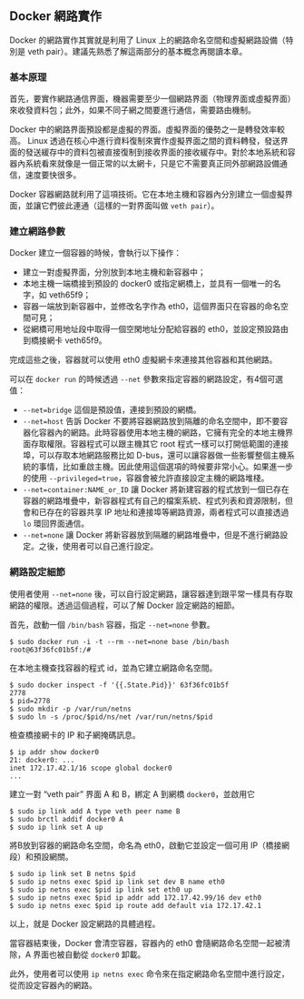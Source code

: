 ## Docker 網路實作

Docker 的網路實作其實就是利用了 Linux 上的網路命名空間和虛擬網路設備（特別是 veth pair）。建議先熟悉了解這兩部分的基本概念再閱讀本章。

### 基本原理
首先，要實作網路通信界面，機器需要至少一個網路界面（物理界面或虛擬界面）來收發資料包；此外，如果不同子網之間要進行通信，需要路由機制。

Docker 中的網路界面預設都是虛擬的界面。虛擬界面的優勢之一是轉發效率較高。
Linux 透過在核心中進行資料復制來實作虛擬界面之間的資料轉發，發送界面的發送緩存中的資料包被直接復制到接收界面的接收緩存中。對於本地系統和容器內系統看來就像是一個正常的以太網卡，只是它不需要真正同外部網路設備通信，速度要快很多。

Docker 容器網路就利用了這項技術。它在本地主機和容器內分別建立一個虛擬界面，並讓它們彼此連通（這樣的一對界面叫做 `veth pair`）。

### 建立網路參數
Docker 建立一個容器的時候，會執行以下操作：
* 建立一對虛擬界面，分別放到本地主機和新容器中；
* 本地主機一端橋接到預設的 docker0 或指定網橋上，並具有一個唯一的名字，如 veth65f9；
* 容器一端放到新容器中，並修改名字作為 eth0，這個界面只在容器的命名空間可見；
* 從網橋可用地址段中取得一個空閑地址分配給容器的 eth0，並設定預設路由到橋接網卡 veth65f9。

完成這些之後，容器就可以使用 eth0 虛擬網卡來連接其他容器和其他網路。

可以在 `docker run` 的時候透過 `--net` 參數來指定容器的網路設定，有4個可選值：
* `--net=bridge` 這個是預設值，連接到預設的網橋。
* `--net=host` 告訴 Docker 不要將容器網路放到隔離的命名空間中，即不要容器化容器內的網路。此時容器使用本地主機的網路，它擁有完全的本地主機界面存取權限。容器程式可以跟主機其它 root 程式一樣可以打開低範圍的連接埠，可以存取本地網路服務比如 D-bus，還可以讓容器做一些影響整個主機系統的事情，比如重啟主機。因此使用這個選項的時候要非常小心。如果進一步的使用 `--privileged=true`，容器會被允許直接設定主機的網路堆棧。
* `--net=container:NAME_or_ID` 讓 Docker 將新建容器的程式放到一個已存在容器的網路堆疊中，新容器程式有自己的檔案系統、程式列表和資源限制，但會和已存在的容器共享 IP 地址和連接埠等網路資源，兩者程式可以直接透過 `lo` 環回界面通信。
* `--net=none` 讓 Docker 將新容器放到隔離的網路堆疊中，但是不進行網路設定。之後，使用者可以自己進行設定。

### 網路設定細節
使用者使用 `--net=none` 後，可以自行設定網路，讓容器達到跟平常一樣具有存取網路的權限。透過這個過程，可以了解 Docker 設定網路的細節。

首先，啟動一個 `/bin/bash` 容器，指定 `--net=none` 參數。
```
$ sudo docker run -i -t --rm --net=none base /bin/bash
root@63f36fc01b5f:/#
```
在本地主機查找容器的程式 id，並為它建立網路命名空間。
```
$ sudo docker inspect -f '{{.State.Pid}}' 63f36fc01b5f
2778
$ pid=2778
$ sudo mkdir -p /var/run/netns
$ sudo ln -s /proc/$pid/ns/net /var/run/netns/$pid
```
檢查橋接網卡的 IP 和子網掩碼訊息。
```
$ ip addr show docker0
21: docker0: ...
inet 172.17.42.1/16 scope global docker0
...
```
建立一對 “veth pair” 界面 A 和 B，綁定 A 到網橋 `docker0`，並啟用它
```
$ sudo ip link add A type veth peer name B
$ sudo brctl addif docker0 A
$ sudo ip link set A up
```
將B放到容器的網路命名空間，命名為 eth0，啟動它並設定一個可用 IP（橋接網段）和預設網關。
```
$ sudo ip link set B netns $pid
$ sudo ip netns exec $pid ip link set dev B name eth0
$ sudo ip netns exec $pid ip link set eth0 up
$ sudo ip netns exec $pid ip addr add 172.17.42.99/16 dev eth0
$ sudo ip netns exec $pid ip route add default via 172.17.42.1
```
以上，就是 Docker 設定網路的具體過程。

當容器結束後，Docker 會清空容器，容器內的 eth0 會隨網路命名空間一起被清除，A 界面也被自動從 `docker0` 卸載。

此外，使用者可以使用 `ip netns exec` 命令來在指定網路命名空間中進行設定，從而設定容器內的網路。
